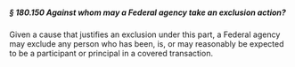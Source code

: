##### § 180.150 Against whom may a Federal agency take an exclusion action? #####

Given a cause that justifies an exclusion under this part, a Federal agency may exclude any person who has been, is, or may reasonably be expected to be a participant or principal in a covered transaction.